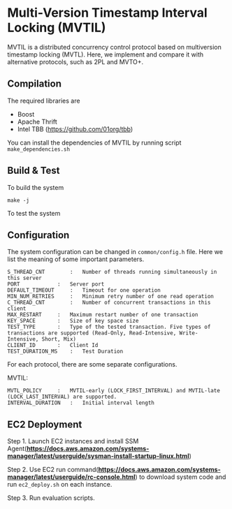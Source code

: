 Multi-Version Timestamp Interval Locking (MVTIL)
================================================

MVTIL is a distributed concurrency control protocol based on multiversion timestamp locking (MVTL). Here, we implement and compare it with alternative protocols, such as 2PL and MVTO+.

Compilation
-----------
The required libraries are 

  * Boost
  * Apache Thrift
  * Intel TBB (https://github.com/01org/tbb)

You can install the dependencies of MVTIL by running script `make_dependencies.sh`


Build & Test
------------
To build the system

	make -j

To test the system


Configuration
-------------
The system configuration can be changed in `common/config.h` file. Here we list the meaning of some important parameters.


	S_THREAD_CNT		:	Number of threads running simultaneously in this server
	PORT			:	Server port
	DEFAULT_TIMEOUT		:	Timeout for one operation
	MIN_NUM_RETRIES		:	Minimum retry number of one read operation
	C_THREAD_CNT		:	Number of concurrent transactions in this client
	MAX_RESTART		:	Maximum restart number of one transaction
	KEY_SPACE		:	Size of key space size
	TEST_TYPE		:	Type of the tested transaction. Five types of transactions are supported (Read-Only, Read-Intensive, Write-Intensive, Short, Mix)
	CLIENT_ID		:	Client Id
	TEST_DURATION_MS	:	Test Duration

For each protocol, there are some separate configurations.

MVTIL: 

	MVTL_POLICY		:	MVTIL-early (LOCK_FIRST_INTERVAL) and MVTIL-late (LOCK_LAST_INTERVAL) are supported.
	INTERVAL_DURATION	:	Initial interval length




EC2 Deployment
--------------
Step 1. Launch EC2 instances and install SSM Agent(**https://docs.aws.amazon.com/systems-manager/latest/userguide/sysman-install-startup-linux.html**)

Step 2. Use EC2 run command(**https://docs.aws.amazon.com/systems-manager/latest/userguide/rc-console.html**) to download system code and run `ec2_deploy.sh` on each instance. 

Step 3. Run evaluation scripts.






